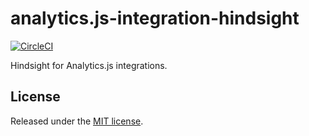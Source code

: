 # analytics.js-integration-hindsight
[![CircleCI](https://circleci.com/gh/segment-integrations/analytics.js-integration-hindsight.svg?style=svg)](https://circleci.com/gh/segment-integrations/analytics.js-integration-hindsight)

Hindsight for Analytics.js integrations.

## License

Released under the [MIT license](LICENSE).
